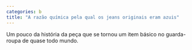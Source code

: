 ```yaml
---
categories: b
title: "A razão química pela qual os jeans originais eram azuis"
---
```

Um pouco da história da peça que se tornou um item básico no guarda-roupa de quase todo mundo.